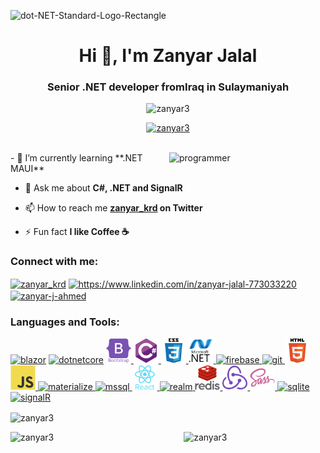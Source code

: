 ![dot-NET-Standard-Logo-Rectangle](https://user-images.githubusercontent.com/45498591/197885267-1f64b1ff-1ff4-4c4a-9351-007ab22471b8.png)

<h1 align="center">Hi 👋, I'm Zanyar Jalal</h1>
<h3 align="center">Senior .NET developer fromIraq in Sulaymaniyah</h3>
<p align="center"> <img src="https://komarev.com/ghpvc/?username=zanyar3&label=Profile%20views&color=0e75b6&style=flat" alt="zanyar3" /> </p>
<p align="center"> <a href="https://github.com/ryo-ma/github-profile-trophy"><img src="https://github-profile-trophy.vercel.app/?username=zanyar3" alt="zanyar3" /></a> </p>

<br />

<img align="right" alt="programmer" width="250" src="https://media.tenor.com/flflC6GFzO8AAAAM/sultan-alrefaei-programmer.gif" />
- 🌱 I’m currently learning **.NET MAUI**

- 💬 Ask me about **C#, .NET and SignalR**

- 📫 How to reach me **[zanyar_krd](https://twitter.com/zanyar_krd) on Twitter**

- ⚡ Fun fact **I like Coffee ☕**

<h3 align="left">Connect with me:</h3>
<p align="left">
<a href="https://twitter.com/zanyar_krd" target="blank"><img align="center" src="https://raw.githubusercontent.com/rahuldkjain/github-profile-readme-generator/master/src/images/icons/Social/twitter.svg" alt="zanyar_krd" height="30" width="40" /></a>
<a href="https://linkedin.com/in/https://www.linkedin.com/in/zanyar-jalal-773033220" target="blank"><img align="center" src="https://raw.githubusercontent.com/rahuldkjain/github-profile-readme-generator/master/src/images/icons/Social/linked-in-alt.svg" alt="https://www.linkedin.com/in/zanyar-jalal-773033220" height="30" width="40" /></a>
<a href="https://stackoverflow.com/users/zanyar-j-ahmed" target="blank"><img align="center" src="https://raw.githubusercontent.com/rahuldkjain/github-profile-readme-generator/master/src/images/icons/Social/stack-overflow.svg" alt="zanyar-j-ahmed" height="30" width="40" /></a>
</p>

<h3 align="left">Languages and Tools:</h3>
<p align="left"> <a target="_blank" rel="noopener noreferrer nofollow" href="https://camo.githubusercontent.com/7314a0b1d1f099ca9b6b94c2bd498c7d986e1e654a5b22fa22b80dab0be89b02/68747470733a2f2f65766572796461792e636f6465732f77702d636f6e74656e742f75706c6f6164732f323031392f31322f4272616e64426c617a6f725f6e6f68616c6f5f31303030782e706e67"><img src="https://camo.githubusercontent.com/7314a0b1d1f099ca9b6b94c2bd498c7d986e1e654a5b22fa22b80dab0be89b02/68747470733a2f2f65766572796461792e636f6465732f77702d636f6e74656e742f75706c6f6164732f323031392f31322f4272616e64426c617a6f725f6e6f68616c6f5f31303030782e706e67" alt="blazor" width="40" height="40" data-canonical-src="https://everyday.codes/wp-content/uploads/2019/12/BrandBlazor_nohalo_1000x.png" style="max-width: 100%;"></a> 
<a target="_blank" rel="noopener noreferrer nofollow" href="https://camo.githubusercontent.com/09a074fcc6a4c2c8aa3cfc3538aa29107805e5404c197f3d54df4b4e8d3765fa/68747470733a2f2f75706c6f61642e77696b696d656469612e6f72672f77696b6970656469612f636f6d6d6f6e732f7468756d622f652f65652f2e4e45545f436f72655f4c6f676f2e7376672f3230343870782d2e4e45545f436f72655f4c6f676f2e7376672e706e67"><img src="https://camo.githubusercontent.com/09a074fcc6a4c2c8aa3cfc3538aa29107805e5404c197f3d54df4b4e8d3765fa/68747470733a2f2f75706c6f61642e77696b696d656469612e6f72672f77696b6970656469612f636f6d6d6f6e732f7468756d622f652f65652f2e4e45545f436f72655f4c6f676f2e7376672f3230343870782d2e4e45545f436f72655f4c6f676f2e7376672e706e67" alt="dotnetcore" width="40" height="40" data-canonical-src="https://upload.wikimedia.org/wikipedia/commons/thumb/e/ee/.NET_Core_Logo.svg/2048px-.NET_Core_Logo.svg.png" style="max-width: 100%;"></a> <a href="https://getbootstrap.com" target="_blank" rel="noreferrer"> <img src="https://raw.githubusercontent.com/devicons/devicon/master/icons/bootstrap/bootstrap-plain-wordmark.svg" alt="bootstrap" width="40" height="40"/> </a> <a href="https://www.w3schools.com/cs/" target="_blank" rel="noreferrer"> <img src="https://raw.githubusercontent.com/devicons/devicon/master/icons/csharp/csharp-original.svg" alt="csharp" width="40" height="40"/> </a> <a href="https://www.w3schools.com/css/" target="_blank" rel="noreferrer"> <img src="https://raw.githubusercontent.com/devicons/devicon/master/icons/css3/css3-original-wordmark.svg" alt="css3" width="40" height="40"/> </a> <a href="https://dotnet.microsoft.com/" target="_blank" rel="noreferrer"> <img src="https://raw.githubusercontent.com/devicons/devicon/master/icons/dot-net/dot-net-original-wordmark.svg" alt="dotnet" width="40" height="40"/> </a> <a href="https://firebase.google.com/" target="_blank" rel="noreferrer"> <img src="https://www.vectorlogo.zone/logos/firebase/firebase-icon.svg" alt="firebase" width="40" height="40"/> </a> <a href="https://git-scm.com/" target="_blank" rel="noreferrer"> <img src="https://www.vectorlogo.zone/logos/git-scm/git-scm-icon.svg" alt="git" width="40" height="40"/> </a> <a href="https://www.w3.org/html/" target="_blank" rel="noreferrer"> <img src="https://raw.githubusercontent.com/devicons/devicon/master/icons/html5/html5-original-wordmark.svg" alt="html5" width="40" height="40"/> </a> <a href="https://developer.mozilla.org/en-US/docs/Web/JavaScript" target="_blank" rel="noreferrer"> <img src="https://raw.githubusercontent.com/devicons/devicon/master/icons/javascript/javascript-original.svg" alt="javascript" width="40" height="40"/> </a> <a href="https://materializecss.com/" target="_blank" rel="noreferrer"> <img src="https://raw.githubusercontent.com/prplx/svg-logos/5585531d45d294869c4eaab4d7cf2e9c167710a9/svg/materialize.svg" alt="materialize" width="40" height="40"/> </a> <a href="https://www.microsoft.com/en-us/sql-server" target="_blank" rel="noreferrer"> <img src="https://www.svgrepo.com/show/303229/microsoft-sql-server-logo.svg" alt="mssql" width="40" height="40"/> </a> <a href="https://reactjs.org/" target="_blank" rel="noreferrer"> <img src="https://raw.githubusercontent.com/devicons/devicon/master/icons/react/react-original-wordmark.svg" alt="react" width="40" height="40"/> </a> <a href="https://realm.io/" target="_blank" rel="noreferrer"> <img src="https://raw.githubusercontent.com/bestofjs/bestofjs-webui/8665e8c267a0215f3159df28b33c365198101df5/public/logos/realm.svg" alt="realm" width="40" height="40"/> </a> <a href="https://redis.io" target="_blank" rel="noreferrer"> <img src="https://raw.githubusercontent.com/devicons/devicon/master/icons/redis/redis-original-wordmark.svg" alt="redis" width="40" height="40"/> </a> <a href="https://redux.js.org" target="_blank" rel="noreferrer"> <img src="https://raw.githubusercontent.com/devicons/devicon/master/icons/redux/redux-original.svg" alt="redux" width="40" height="40"/> </a> <a href="https://sass-lang.com" target="_blank" rel="noreferrer"> <img src="https://raw.githubusercontent.com/devicons/devicon/master/icons/sass/sass-original.svg" alt="sass" width="40" height="40"/> </a> <a href="https://www.sqlite.org/" target="_blank" rel="noreferrer"> <img src="https://www.vectorlogo.zone/logos/sqlite/sqlite-icon.svg" alt="sqlite" width="40" height="40"/> </a> 
<a href="https://dotnet.microsoft.com/en-us/apps/aspnet/signalr" target="_blank" rel="noreferrer"> <img src="https://miro.medium.com/max/1200/0*ILbItnzDfSZhZwSn.png" alt="signalR" width="100" height="40"/> </a> </p>

<p><img align="center" src="https://github-readme-stats.vercel.app/api/top-langs?username=zanyar3&show_icons=true&locale=en&layout=compact" alt="zanyar3" /></p>

<p><img align="left" width='45%' src="https://github-readme-streak-stats.herokuapp.com/?user=zanyar3&" alt="zanyar3" /></p>
<p><img align="right" width='45%' src="https://github-readme-stats.vercel.app/api?username=zanyar3&show_icons=true&locale=en" alt="zanyar3" /></p>







